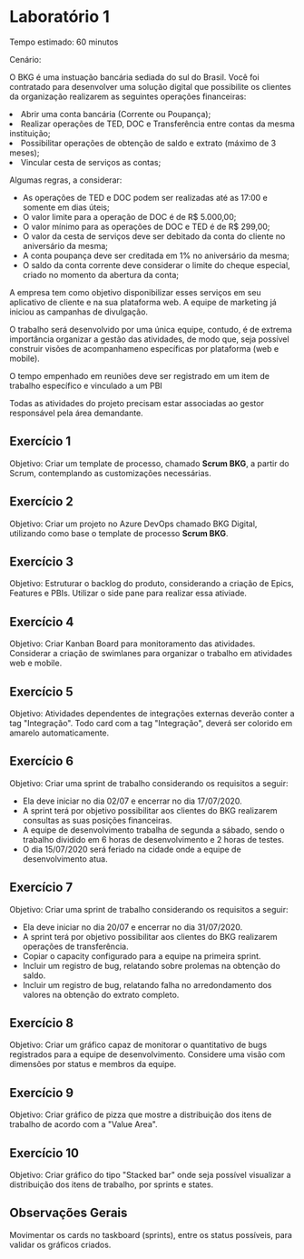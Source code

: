 # Laboratório 1

Tempo estimado: 60 minutos

Cenário: 

O BKG é uma instuação bancária sediada do sul do Brasil. Você foi contratado para desenvolver uma solução digital que possibilite os clientes da organização realizarem as seguintes operações financeiras:

<li> Abrir uma conta bancária (Corrente ou Poupança); 
<li> Realizar operações de TED, DOC e Transferência entre contas da mesma instituição; 
<li> Possibilitar operações de obtenção de saldo e extrato (máximo de 3 meses); 
<li> Vincular cesta de serviços as contas; 

Algumas regras, a considerar:

<ul>
<li> As operações de TED e DOC podem ser realizadas até as 17:00 e somente em dias úteis; 
<li> O valor limite para a operação de DOC é de R$ 5.000,00; 
<li> O valor mínimo para as operações de DOC e TED é de R$ 299,00; 
<li> O valor da cesta de serviços deve ser debitado da conta do cliente no aniversário da mesma; 
<li> A conta poupança deve ser creditada em 1% no aniversário da mesma; 
<li> O saldo da conta corrente deve considerar o limite do cheque especial, criado no momento da abertura da conta;
</ul>

<p>A empresa tem como objetivo disponibilizar esses serviços em seu aplicativo de cliente e na sua plataforma web. A equipe de marketing já iniciou as campanhas de divulgação.</p>

<p>O trabalho será desenvolvido por uma única equipe, contudo, é de extrema importância organizar a gestão das atividades, de modo que, seja possível construir visões de acompanhameno específicas por plataforma (web e mobile).</p>

<p>O tempo empenhado em reuniões deve ser registrado em um item de trabalho específico e vinculado a um PBI</p>

<p>
Todas as atividades do projeto precisam estar associadas ao gestor responsável pela área demandante.  
</p>

## Exercício 1
 
Objetivo: Criar um template de processo, chamado <b>Scrum BKG</b>, a partir do Scrum, contemplando as customizações necessárias.

## Exercício 2
 
Objetivo: Criar um projeto no Azure DevOps chamado BKG Digital, utilizando como base o template de processo <b>Scrum BKG</b>.

## Exercício 3
 
Objetivo: Estruturar o backlog do produto, considerando a criação de Epics, Features e PBIs. Utilizar o side pane para realizar essa ativiade.

## Exercício 4
 
Objetivo: Criar Kanban Board para monitoramento das atividades. Considerar a criação de swimlanes para organizar o trabalho em atividades web e mobile.

## Exercício 5
 
Objetivo: Atividades dependentes de integrações externas deverão conter a tag "Integração". Todo card com a tag "Integração", deverá ser colorido em amarelo automaticamente.

## Exercício 6
 
Objetivo: Criar uma sprint de trabalho considerando os requisitos a seguir:

<ul>
    <li> Ela deve iniciar no dia 02/07 e encerrar no dia 17/07/2020.
    <li> A sprint terá por objetivo possibilitar aos clientes do BKG realizarem consultas as suas posições financeiras.
    <li> A equipe de desenvolvimento trabalha de segunda a sábado, sendo o trabalho dividido em 6 horas de desenvolvimento e 2 horas de testes.
    <li> O dia 15/07/2020 será feriado na cidade onde a equipe de desenvolvimento atua.
</ul>

## Exercício 7
 
Objetivo: Criar uma sprint de trabalho considerando os requisitos a seguir:

<ul>
    <li> Ela deve iniciar no dia 20/07 e encerrar no dia 31/07/2020.
    <li> A sprint terá por objetivo possibilitar aos clientes do BKG realizarem operações de transferência.
    <li> Copiar o capacity configurado para a equipe na primeira sprint.
    <li> Incluir um registro de bug, relatando sobre prolemas na obtenção do saldo.
    <li> Incluir um registro de bug, relatando falha no arredondamento dos valores na obtenção do extrato completo.
</ul>

## Exercício 8

Objetivo: Criar um gráfico capaz de monitorar o quantitativo de bugs registrados para a equipe de desenvolvimento. Considere uma visão com dimensões por status e membros da equipe.

## Exercício 9

Objetivo: Criar gráfico de pizza que mostre a distribuição dos itens de trabalho de acordo com a "Value Area".

## Exercício 10

Objetivo: Criar gráfico do tipo "Stacked bar" onde seja possível visualizar a distribuição dos itens de trabalho, por sprints e states.

## Observações Gerais

<p>
Movimentar os cards no taskboard (sprints), entre os status possíveis, para validar os gráficos criados.
</p>